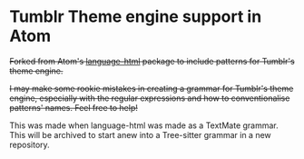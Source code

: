 # Tumblr Theme engine support in Atom

~~Forked from Atom's [language-html](https://github.com/atom/language-html) package to include patterns for Tumblr's theme engine.~~

~~I may make some rookie mistakes in creating a grammar for Tumblr's theme engine, especially with the regular expressions and how to conventionalise patterns' names. Feel free to help!~~

This was made when language-html was made as a TextMate grammar. This will be archived to start anew into a Tree-sitter grammar in a new repository.

